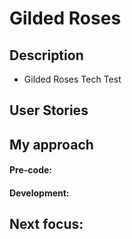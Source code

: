 Gilded Roses
=================

## Description
* Gilded Roses Tech Test

## User Stories

## My approach

#### Pre-code:

#### Development:

## Next focus: